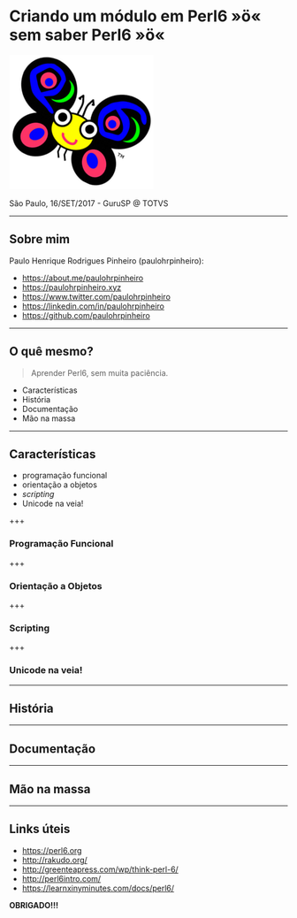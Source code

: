 # Criando um módulo em Perl6 »ö« sem saber Perl6 »ö«

![Camelia »ö«](camelia.png)

São Paulo, 16/SET/2017 - GuruSP @ TOTVS

---

## Sobre mim

Paulo Henrique Rodrigues Pinheiro (paulohrpinheiro):

* https://about.me/paulohrpinheiro
* https://paulohrpinheiro.xyz
* https://www.twitter.com/paulohrpinheiro
* https://linkedin.com/in/paulohrpinheiro
* https://github.com/paulohrpinheiro

---

## O quê mesmo?

> Aprender Perl6, sem muita paciência.

* Características
* História
* Documentação
* Mão na massa

---

## Características

* programação funcional
* orientação a objetos
* *scripting*
* Unicode na veia!

+++

### Programação Funcional

+++

### Orientação a Objetos

+++

### Scripting

+++

### Unicode na veia!

---

## História

---

## Documentação

---

## Mão na massa

---

## Links úteis

* https://perl6.org
* http://rakudo.org/
* http://greenteapress.com/wp/think-perl-6/
* http://perl6intro.com/
* https://learnxinyminutes.com/docs/perl6/

__OBRIGADO!!!__
